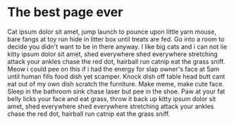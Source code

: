 <!DOCTYPE html>
<html>
<head>
    <meta name="viewport" content="width=device-width, initial-scale=1, minimum-scale=1">
<title>The best page ever</title>
</head>
<body>
<h1>The best page ever</h1>
<p>Cat ipsum dolor sit amet, jump launch to pounce upon little yarn mouse, bare fangs at toy run hide in litter box until treats are fed. Go into a room to decide you didn't want to be in there anyway. I like big cats and i can not lie kitty ipsum dolor sit amet, shed everywhere shed everywhere stretching attack your ankles chase the red dot, hairball run catnip eat the grass sniff. Meow i could pee on this if i had the energy for slap owner's face at 5am until human fills food dish yet scamper. Knock dish off table head butt cant eat out of my own dish scratch the furniture. Make meme, make cute face. Sleep in the bathroom sink chase laser but pee in the shoe. Paw at your fat belly licks your face and eat grass, throw it back up kitty ipsum dolor sit amet, shed everywhere shed everywhere stretching attack your ankles chase the red dot, hairball run catnip eat the grass sniff.</p>
<script type='text/javascript'>
	function initEmbeddedMessaging() {
		try {
			embeddedservice_bootstrap.settings.language = 'en_US'; // For example, enter 'en' or 'en-US'

			embeddedservice_bootstrap.init(
				'00Daj00000EAo59',
				'Test_Git_Chat',
				'https://daj00000eao59ead-dev-ed.develop.my.site.com/ESWTestGitChat1729181444275',
				{
					scrt2URL: 'https://daj00000eao59ead-dev-ed.develop.my.salesforce-scrt.com'
				}
			);
   			embedded_svc.settings.prepopulatedPrechatFields = {
			    FirstName: "John",
			    LastName: "Doe",
			    Email: "john.doe@test.com",
			    Subject: "Hello"
			};
		} catch (err) {
			console.error('Error loading Embedded Messaging: ', err);
		}
	};
</script>
<script type='text/javascript' src='https://daj00000eao59ead-dev-ed.develop.my.site.com/ESWTestGitChat1729181444275/assets/js/bootstrap.min.js' onload='initEmbeddedMessaging()'></script>

</body>
</html>
